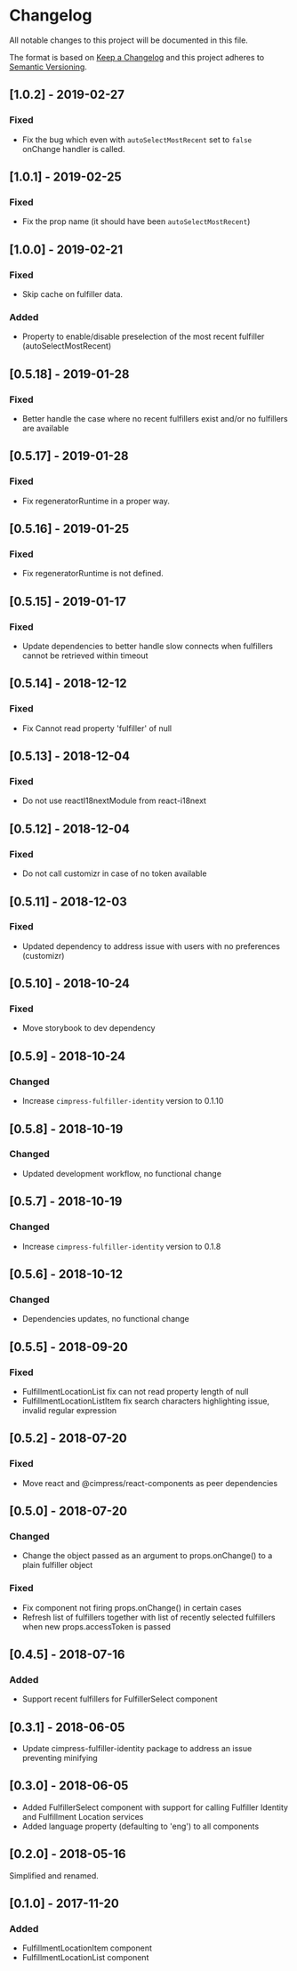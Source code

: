 # Changelog
All notable changes to this project will be documented in this file.

The format is based on [Keep a Changelog](http://keepachangelog.com/en/1.0.0/)
and this project adheres to [Semantic Versioning](http://semver.org/spec/v2.0.0.html).

## [1.0.2] - 2019-02-27
### Fixed
- Fix the bug which even with `autoSelectMostRecent` set to `false` onChange handler is called.

## [1.0.1] - 2019-02-25
### Fixed
- Fix the prop name (it should have been `autoSelectMostRecent`)

## [1.0.0] - 2019-02-21
### Fixed
- Skip cache on fulfiller data.
### Added
- Property to enable/disable preselection of the most recent fulfiller (autoSelectMostRecent)

## [0.5.18] - 2019-01-28
### Fixed
- Better handle the case where no recent fulfillers exist and/or no fulfillers are available

## [0.5.17] - 2019-01-28
### Fixed
- Fix regeneratorRuntime in a proper way.

## [0.5.16] - 2019-01-25
### Fixed
- Fix regeneratorRuntime is not defined.

## [0.5.15] - 2019-01-17
### Fixed
- Update dependencies to better handle slow connects when fulfillers cannot be retrieved within timeout

## [0.5.14] - 2018-12-12
### Fixed
- Fix Cannot read property 'fulfiller' of null

## [0.5.13] - 2018-12-04
### Fixed
- Do not use reactI18nextModule from react-i18next 

## [0.5.12] - 2018-12-04
### Fixed
- Do not call customizr in case of no token available

## [0.5.11] - 2018-12-03
### Fixed
- Updated dependency to address issue with users with no preferences (customizr)

## [0.5.10] - 2018-10-24
### Fixed
- Move storybook to dev dependency

## [0.5.9] - 2018-10-24
### Changed
- Increase `cimpress-fulfiller-identity` version to 0.1.10

## [0.5.8] - 2018-10-19
### Changed
- Updated development workflow, no functional change 

## [0.5.7] - 2018-10-19
### Changed
- Increase `cimpress-fulfiller-identity` version to 0.1.8

## [0.5.6] - 2018-10-12
### Changed
- Dependencies updates, no functional change 

## [0.5.5] - 2018-09-20
### Fixed
-  FulfillmentLocationList fix can not read property length of null
-  FulfillmentLocationListItem fix search characters highlighting issue, invalid regular expression 

## [0.5.2] - 2018-07-20
### Fixed
- Move react and @cimpress/react-components as peer dependencies 

## [0.5.0] - 2018-07-20
### Changed
- Change the object passed as an argument to props.onChange() to a plain fulfiller object
### Fixed
- Fix component not firing props.onChange() in certain cases
- Refresh list of fulfillers together with list of recently selected fulfillers when new props.accessToken is passed

## [0.4.5] - 2018-07-16
### Added
- Support recent fulfillers for FulfillerSelect component

## [0.3.1] - 2018-06-05
- Update cimpress-fulfiller-identity package to address an issue preventing minifying

## [0.3.0] - 2018-06-05
- Added FulfillerSelect component with support for calling Fulfiller Identity and Fulfillment Location services
- Added language property (defaulting to 'eng') to all components

## [0.2.0] - 2018-05-16
Simplified and renamed.

## [0.1.0] - 2017-11-20
### Added
- FulfillmentLocationItem component
- FulfillmentLocationList component
